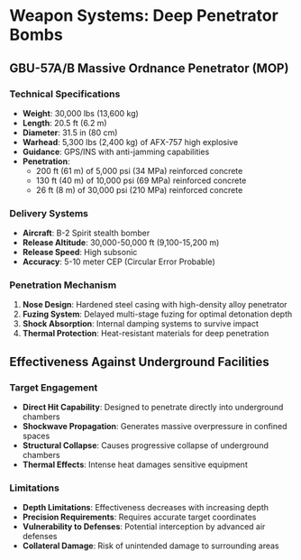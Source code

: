 # Weapon Systems: Deep Penetrator Bombs

## GBU-57A/B Massive Ordnance Penetrator (MOP)

### Technical Specifications
- **Weight**: 30,000 lbs (13,600 kg)
- **Length**: 20.5 ft (6.2 m)
- **Diameter**: 31.5 in (80 cm)
- **Warhead**: 5,300 lbs (2,400 kg) of AFX-757 high explosive
- **Guidance**: GPS/INS with anti-jamming capabilities
- **Penetration**:
  - 200 ft (61 m) of 5,000 psi (34 MPa) reinforced concrete
  - 130 ft (40 m) of 10,000 psi (69 MPa) reinforced concrete
  - 26 ft (8 m) of 30,000 psi (210 MPa) reinforced concrete

### Delivery Systems
- **Aircraft**: B-2 Spirit stealth bomber
- **Release Altitude**: 30,000-50,000 ft (9,100-15,200 m)
- **Release Speed**: High subsonic
- **Accuracy**: 5-10 meter CEP (Circular Error Probable)

### Penetration Mechanism
1. **Nose Design**: Hardened steel casing with high-density alloy penetrator
2. **Fuzing System**: Delayed multi-stage fuzing for optimal detonation depth
3. **Shock Absorption**: Internal damping systems to survive impact
4. **Thermal Protection**: Heat-resistant materials for deep penetration

## Effectiveness Against Underground Facilities

### Target Engagement
- **Direct Hit Capability**: Designed to penetrate directly into underground chambers
- **Shockwave Propagation**: Generates massive overpressure in confined spaces
- **Structural Collapse**: Causes progressive collapse of underground chambers
- **Thermal Effects**: Intense heat damages sensitive equipment

### Limitations
- **Depth Limitations**: Effectiveness decreases with increasing depth
- **Precision Requirements**: Requires accurate target coordinates
- **Vulnerability to Defenses**: Potential interception by advanced air defenses
- **Collateral Damage**: Risk of unintended damage to surrounding areas
